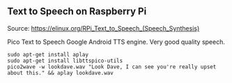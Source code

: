 ## Text to Speech on Raspberry Pi

Source: https://elinux.org/RPi_Text_to_Speech_(Speech_Synthesis)

Pico Text to Speech
Google Android TTS engine. Very good quality speech.

```
sudo apt-get install aplay
sudo apt-get install libttspico-utils
pico2wave -w lookdave.wav "Look Dave, I can see you're really upset about this." && aplay lookdave.wav

```